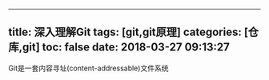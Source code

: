 
---
title: 深入理解Git
tags: [git,git原理]
categories: [仓库,git]
toc: false
date: 2018-03-27 09:13:27
---

Git是一套内容寻址(content-addressable)文件系统




